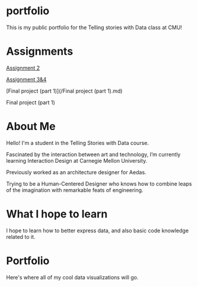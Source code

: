 # portfolio
This is my public portfolio for the Telling stories with Data class at CMU!

# Assignments
[Assignment 2](/dataviz2.md)

[Assignment 3&4](/Assignment3.md)

[Final project (part 1)](/Final project (part 1).md)


Final project (part 1)

# About Me
Hello! I'm a student in the Telling Stories with Data course.

Fascinated by the interaction between art and technology, I’m currently learning Interaction Design at Carnegie Mellon University.

Previously worked as an architecture designer for Aedas.

Trying to be a Human-Centered Designer who knows how to combine leaps of the imagination with remarkable feats of engineering.

# What I hope to learn
I hope to learn how to better express data, and also basic code knowledge related to it.

# Portfolio
Here's where all of my cool data visualizations will go.


